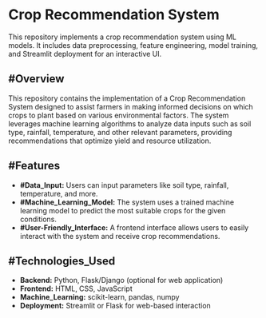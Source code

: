 # Crop Recommendation System
This repository implements a crop recommendation system using ML models. It includes data preprocessing, feature engineering, model training, and Streamlit deployment for an interactive UI.

## #Overview
This repository contains the implementation of a Crop Recommendation System designed to assist farmers in making informed decisions on which crops to plant based on various environmental factors. The system leverages machine learning algorithms to analyze data inputs such as soil type, rainfall, temperature, and other relevant parameters, providing recommendations that optimize yield and resource utilization.

## #Features
- **#Data_Input:** Users can input parameters like soil type, rainfall, temperature, and more.
- **#Machine_Learning_Model:** The system uses a trained machine learning model to predict the most suitable crops for the given conditions.
- **#User-Friendly_Interface:** A frontend interface allows users to easily interact with the system and receive crop recommendations.

## #Technologies_Used
- **Backend:** Python, Flask/Django (optional for web application)
- **Frontend:** HTML, CSS, JavaScript
- **Machine_Learning:** scikit-learn, pandas, numpy
- **Deployment:** Streamlit or Flask for web-based interaction
